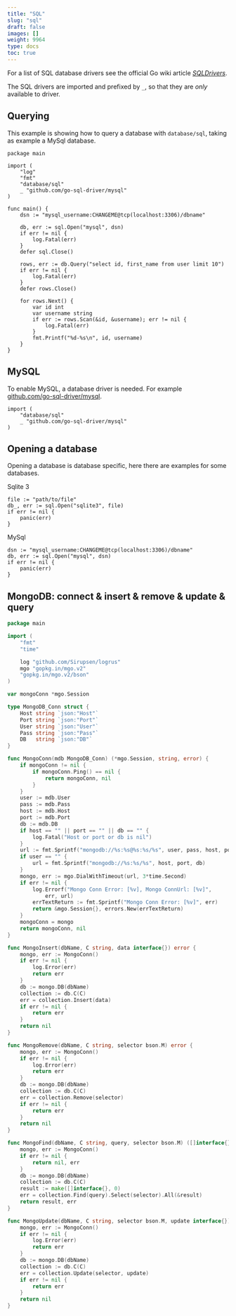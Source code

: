 ```yaml
---
title: "SQL"
slug: "sql"
draft: false
images: []
weight: 9964
type: docs
toc: true
---
```


For a list of SQL database drivers see the official Go wiki article *[SQLDrivers](https://github.com/golang/go/wiki/SQLDrivers)*.

The SQL drivers are imported and prefixed by `_`, so that they are *only* available to driver.

## Querying
This example is showing how to query a database with `database/sql`, taking as example a MySql database.

```
package main

import (
    "log"
    "fmt"
    "database/sql"
    _ "github.com/go-sql-driver/mysql"
)

func main() {
    dsn := "mysql_username:CHANGEME@tcp(localhost:3306)/dbname"

    db, err := sql.Open("mysql", dsn)
    if err != nil {
        log.Fatal(err)
    }
    defer sql.Close()

    rows, err := db.Query("select id, first_name from user limit 10")
    if err != nil {
        log.Fatal(err)
    }
    defer rows.Close()

    for rows.Next() {
        var id int
        var username string
        if err := rows.Scan(&id, &username); err != nil {
            log.Fatal(err)
        }
        fmt.Printf("%d-%s\n", id, username)
    }
}
```

## MySQL
To enable MySQL, a database driver is needed. For example [github.com/go-sql-driver/mysql][1].

    import (
        "database/sql"
        _ "github.com/go-sql-driver/mysql"
    )

  [1]: http://github.com/go-sql-driver/mysql

## Opening a database
Opening a database is database specific, here there are examples for some databases.  

Sqlite 3

    file := "path/to/file"
    db_, err := sql.Open("sqlite3", file)
    if err != nil {
        panic(err)
    }

MySql

    dsn := "mysql_username:CHANGEME@tcp(localhost:3306)/dbname"
    db, err := sql.Open("mysql", dsn)
    if err != nil {
        panic(err)
    }

## MongoDB: connect & insert & remove & update & query
```go
package main

import (
    "fmt"
    "time"

    log "github.com/Sirupsen/logrus"
    mgo "gopkg.in/mgo.v2"
    "gopkg.in/mgo.v2/bson"
)

var mongoConn *mgo.Session

type MongoDB_Conn struct {
    Host string `json:"Host"`
    Port string `json:"Port"`
    User string `json:"User"`
    Pass string `json:"Pass"`
    DB   string `json:"DB"`
}

func MongoConn(mdb MongoDB_Conn) (*mgo.Session, string, error) {
    if mongoConn != nil {
        if mongoConn.Ping() == nil {
            return mongoConn, nil
        }
    }
    user := mdb.User
    pass := mdb.Pass
    host := mdb.Host
    port := mdb.Port
    db := mdb.DB
    if host == "" || port == "" || db == "" {
        log.Fatal("Host or port or db is nil")
    }
    url := fmt.Sprintf("mongodb://%s:%s@%s:%s/%s", user, pass, host, port, db)
    if user == "" {
        url = fmt.Sprintf("mongodb://%s:%s/%s", host, port, db)
    }
    mongo, err := mgo.DialWithTimeout(url, 3*time.Second)
    if err != nil {
        log.Errorf("Mongo Conn Error: [%v], Mongo ConnUrl: [%v]",
            err, url)
        errTextReturn := fmt.Sprintf("Mongo Conn Error: [%v]", err)
        return &mgo.Session{}, errors.New(errTextReturn)
    }
    mongoConn = mongo
    return mongoConn, nil
}

func MongoInsert(dbName, C string, data interface{}) error {
    mongo, err := MongoConn()
    if err != nil {
        log.Error(err)
        return err
    }
    db := mongo.DB(dbName)
    collection := db.C(C)
    err = collection.Insert(data)
    if err != nil {
        return err
    }
    return nil
}

func MongoRemove(dbName, C string, selector bson.M) error {
    mongo, err := MongoConn()
    if err != nil {
        log.Error(err)
        return err
    }
    db := mongo.DB(dbName)
    collection := db.C(C)
    err = collection.Remove(selector)
    if err != nil {
        return err
    }
    return nil
}

func MongoFind(dbName, C string, query, selector bson.M) ([]interface{}, error) {
    mongo, err := MongoConn()
    if err != nil {
        return nil, err
    }
    db := mongo.DB(dbName)
    collection := db.C(C)
    result := make([]interface{}, 0)
    err = collection.Find(query).Select(selector).All(&result)
    return result, err
}

func MongoUpdate(dbName, C string, selector bson.M, update interface{}) error {
    mongo, err := MongoConn()
    if err != nil {
        log.Error(err)
        return err
    }
    db := mongo.DB(dbName)
    collection := db.C(C)
    err = collection.Update(selector, update)
    if err != nil {
        return err
    }
    return nil
}
```

